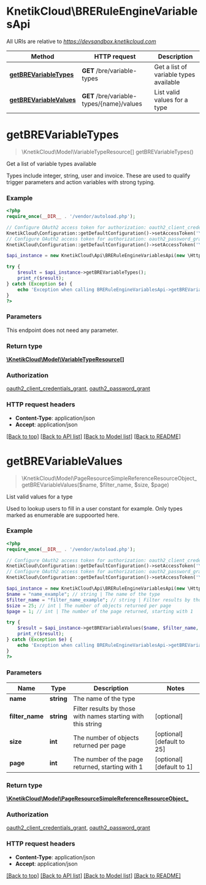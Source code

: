# KnetikCloud\BRERuleEngineVariablesApi

All URIs are relative to *https://devsandbox.knetikcloud.com*

Method | HTTP request | Description
------------- | ------------- | -------------
[**getBREVariableTypes**](BRERuleEngineVariablesApi.md#getBREVariableTypes) | **GET** /bre/variable-types | Get a list of variable types available
[**getBREVariableValues**](BRERuleEngineVariablesApi.md#getBREVariableValues) | **GET** /bre/variable-types/{name}/values | List valid values for a type


# **getBREVariableTypes**
> \KnetikCloud\Model\VariableTypeResource[] getBREVariableTypes()

Get a list of variable types available

Types include integer, string, user and invoice. These are used to qualify trigger parameters and action variables with strong typing.

### Example
```php
<?php
require_once(__DIR__ . '/vendor/autoload.php');

// Configure OAuth2 access token for authorization: oauth2_client_credentials_grant
KnetikCloud\Configuration::getDefaultConfiguration()->setAccessToken('YOUR_ACCESS_TOKEN');
// Configure OAuth2 access token for authorization: oauth2_password_grant
KnetikCloud\Configuration::getDefaultConfiguration()->setAccessToken('YOUR_ACCESS_TOKEN');

$api_instance = new KnetikCloud\Api\BRERuleEngineVariablesApi(new \Http\Adapter\Guzzle6\Client());

try {
    $result = $api_instance->getBREVariableTypes();
    print_r($result);
} catch (Exception $e) {
    echo 'Exception when calling BRERuleEngineVariablesApi->getBREVariableTypes: ', $e->getMessage(), PHP_EOL;
}
?>
```

### Parameters
This endpoint does not need any parameter.

### Return type

[**\KnetikCloud\Model\VariableTypeResource[]**](../Model/VariableTypeResource.md)

### Authorization

[oauth2_client_credentials_grant](../../README.md#oauth2_client_credentials_grant), [oauth2_password_grant](../../README.md#oauth2_password_grant)

### HTTP request headers

 - **Content-Type**: application/json
 - **Accept**: application/json

[[Back to top]](#) [[Back to API list]](../../README.md#documentation-for-api-endpoints) [[Back to Model list]](../../README.md#documentation-for-models) [[Back to README]](../../README.md)

# **getBREVariableValues**
> \KnetikCloud\Model\PageResourceSimpleReferenceResourceObject_ getBREVariableValues($name, $filter_name, $size, $page)

List valid values for a type

Used to lookup users to fill in a user constant for example. Only types marked as enumerable are suppoorted here.

### Example
```php
<?php
require_once(__DIR__ . '/vendor/autoload.php');

// Configure OAuth2 access token for authorization: oauth2_client_credentials_grant
KnetikCloud\Configuration::getDefaultConfiguration()->setAccessToken('YOUR_ACCESS_TOKEN');
// Configure OAuth2 access token for authorization: oauth2_password_grant
KnetikCloud\Configuration::getDefaultConfiguration()->setAccessToken('YOUR_ACCESS_TOKEN');

$api_instance = new KnetikCloud\Api\BRERuleEngineVariablesApi(new \Http\Adapter\Guzzle6\Client());
$name = "name_example"; // string | The name of the type
$filter_name = "filter_name_example"; // string | Filter results by those with names starting with this string
$size = 25; // int | The number of objects returned per page
$page = 1; // int | The number of the page returned, starting with 1

try {
    $result = $api_instance->getBREVariableValues($name, $filter_name, $size, $page);
    print_r($result);
} catch (Exception $e) {
    echo 'Exception when calling BRERuleEngineVariablesApi->getBREVariableValues: ', $e->getMessage(), PHP_EOL;
}
?>
```

### Parameters

Name | Type | Description  | Notes
------------- | ------------- | ------------- | -------------
 **name** | **string**| The name of the type |
 **filter_name** | **string**| Filter results by those with names starting with this string | [optional]
 **size** | **int**| The number of objects returned per page | [optional] [default to 25]
 **page** | **int**| The number of the page returned, starting with 1 | [optional] [default to 1]

### Return type

[**\KnetikCloud\Model\PageResourceSimpleReferenceResourceObject_**](../Model/PageResourceSimpleReferenceResourceObject_.md)

### Authorization

[oauth2_client_credentials_grant](../../README.md#oauth2_client_credentials_grant), [oauth2_password_grant](../../README.md#oauth2_password_grant)

### HTTP request headers

 - **Content-Type**: application/json
 - **Accept**: application/json

[[Back to top]](#) [[Back to API list]](../../README.md#documentation-for-api-endpoints) [[Back to Model list]](../../README.md#documentation-for-models) [[Back to README]](../../README.md)

